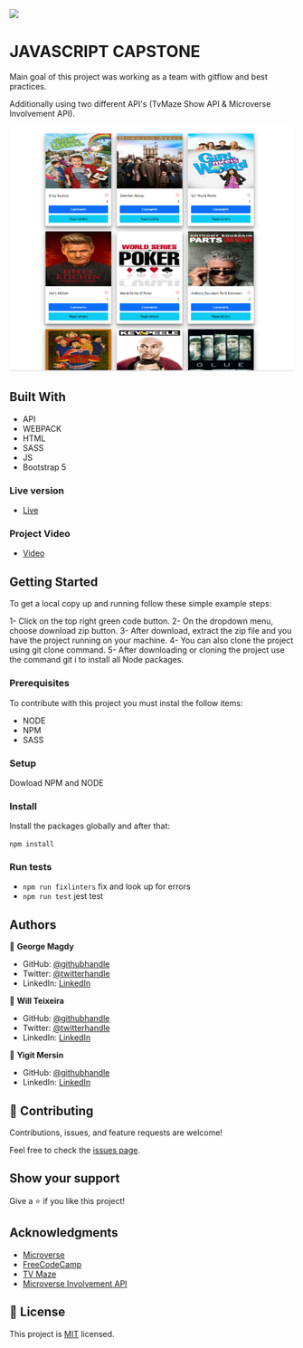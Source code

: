 ![](https://img.shields.io/badge/Microverse-blueviolet)

# JAVASCRIPT CAPSTONE

Main goal of this project was working as a team with gitflow and best practices.

Additionally using two different API's (TvMaze Show API & Microverse Involvement API).

![screenshot](./screenshot.png)

## Built With

- API
- WEBPACK
- HTML
- SASS
- JS
- Bootstrap 5

### Live version

- [Live](https://iwillteixeira.github.io/javascript-capstone/)

### Project Video

- [Video](https://drive.google.com/file/d/1vfaXza4MnhGfN6-yz4UDQE0lQFhaHpOh/view)

## Getting Started

To get a local copy up and running follow these simple example steps:

1- Click on the top right green code button.
2- On the dropdown menu, choose download zip button.
3- After download, extract the zip file and you have the project running on your machine.
4- You can also clone the project using git clone command.
5- After downloading or cloning the project use the command git i to install all Node packages.

### Prerequisites

To contribute with this project you must instal the follow items:

- NODE
- NPM
- SASS

### Setup

Dowload NPM and NODE

### Install

Install the packages globally and after that:

`npm install`

### Run tests

- `npm run fixlinters` fix and look up for errors
- `npm run test` jest test

## Authors

👤 **George Magdy**

- GitHub: [@githubhandle](https://github.com/gemmen29)
- Twitter: [@twitterhandle](https://twitter.com/georgtriple1)
- LinkedIn: [LinkedIn](https://www.linkedin.com/in/george-magdy-840/)

👤 **Will Teixeira**

- GitHub: [@githubhandle](https://github.com/iwillteixeira)
- Twitter: [@twitterhandle](https://twitter.com/iwillteixeira)
- LinkedIn: [LinkedIn](https://www.linkedin.com/in/juscelinodev/)

👤 **Yigit Mersin**

- GitHub: [@githubhandle](https://github.com/yigitm)
- LinkedIn: [LinkedIn](https://www.linkedin.com/in/yigitmersin/)

## 🤝 Contributing

Contributions, issues, and feature requests are welcome!

Feel free to check the [issues page](../../issues/).

## Show your support

Give a ⭐️ if you like this project!

## Acknowledgments

- [Microverse](https://www.microverse.com)
- [FreeCodeCamp](https://www.freecodecamp.com)
- [TV Maze](https://www.tvmaze.com/api)
- [Microverse Involvement API](https://www.notion.so/microverse/Involvement-API-869e60b5ad104603aa6db59e08150270)

## 📝 License

This project is [MIT](./MIT.md) licensed.
